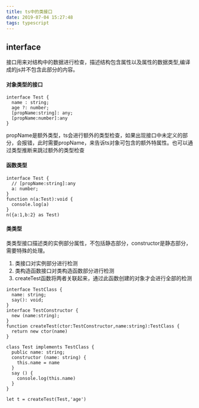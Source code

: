 ```yaml
---
title: ts中的类接口
date: 2019-07-04 15:27:48
tags: typescript
---
```


## interface

接口用来对结构中的数据进行检查，描述结构包含属性以及属性的数据类型,编译成的js并不包含此部分的内容。

#### 对象类型的接口

```
interface Test {
  name : string;
  age ?: number;
  [propName:string]: any;
  [propName:number]:any
}
```
propName是额外类型，ts会进行额外的类型检查，如果出现接口中未定义的部分，会报错，此时需要propName，来告诉ts对象可包含的额外特属性。也可以通过类型推断来跳过额外的类型检查

#### 函数类型

```
interface Test {
  // [propName:string]:any
  a: number;
}
function n(a:Test):void {
  console.log(a)
}
n({a:1,b:2} as Test)
```

#### 类类型

类类型接口描述类的实例部分属性，不包括静态部分，constructor是静态部分，需要特殊的处理。

1. 类接口对实例部分进行检测
2. 类构造函数接口对类构造函数部分进行检测
3. createTest函数将两者关联起来，通过此函数创建的对象才会进行全部的检测

```
interface TestClass {
  name: string;
  say(): void;
}
interface TestConstructor {
  new (name:string);
}
function createTest(ctor:TestConstructor,name:string):TestClass {
  return new ctor(name)
}

class Test implements TestClass {
  public name: string;
  constructor (name: string) {
    this.name = name
  }
  say () {
    console.log(this.name)
  }
}

let t = createTest(Test,'age')
```
